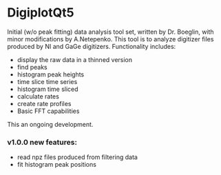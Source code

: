 # DigiplotQt5

Initial (w/o peak fitting) data analysis tool set,
written by Dr. Boeglin, with minor modifications by A.Netepenko. This tool is to analyze digitizer files produced by NI and GaGe digitizers. Functionality includes:

- display the raw data in a thinned version
- find peaks
- histogram peak heights
- time slice time series
- histogram time sliced
- calculate rates
- create rate profiles
- Basic FFT capabilities

This an ongoing development.  

### v1.0.0 new features:

- read npz files produced from filtering data
- fit histogram peak positions